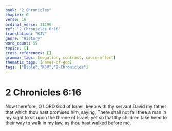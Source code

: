 ```yaml
---
book: "2 Chronicles"
chapter: 6
verse: 16
ordinal_verse: 11299
ref: "2 Chronicles 6:16"
translation: "KJV"
genre: "History"
word_count: 59
topics: []
cross_references: []
grammar_tags: [negation, contrast, cause-effect]
thematic_tags: [names-of-god]
tags: ["Bible","KJV","2-Chronicles"]
---
```


# 2 Chronicles 6:16

Now therefore, O LORD God of Israel, keep with thy servant David my father that which thou hast promised him, saying, There shall not fail thee a man in my sight to sit upon the throne of Israel; yet so that thy children take heed to their way to walk in my law, as thou hast walked before me.
